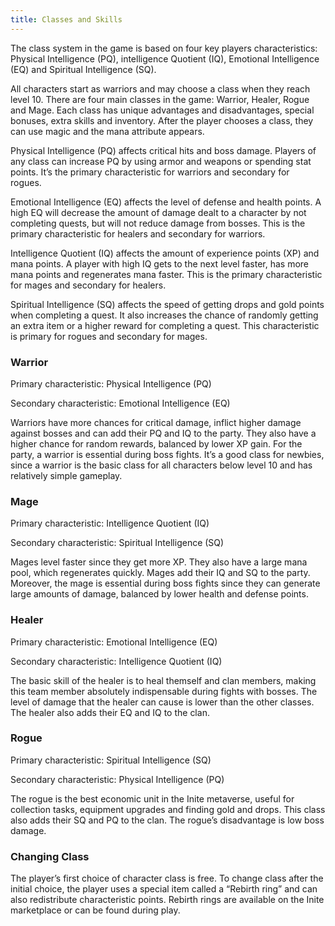 ```yaml
---
title: Classes and Skills
---
```

<!--StartFragment-->

The class system in the game is based on four key players characteristics: Physical Intelligence (PQ), intelligence Quotient (IQ), Emotional Intelligence (EQ) and Spiritual Intelligence (SQ). 



All characters start as warriors and may choose a class when they reach level 10. There are four main classes in the game: Warrior, Healer, Rogue and Mage. Each class has unique advantages and disadvantages, special bonuses, extra skills and inventory. After the player chooses a class, they can use magic and the mana attribute appears.



Physical Intelligence (PQ) affects critical hits and boss damage. Players of any class can increase PQ by using armor and weapons or spending stat points. It’s the primary characteristic for warriors and secondary for rogues.  



Emotional Intelligence (EQ) affects the level of defense and health points. A high EQ will decrease the amount of damage dealt to a character by not completing quests, but will not reduce damage from bosses. This is the primary characteristic for healers and secondary for warriors.



Intelligence Quotient (IQ) affects the amount of experience points (XP) and mana points. A player with high IQ gets to the next level faster, has more mana points and regenerates mana faster. This is the primary characteristic for mages and secondary for healers.



Spiritual Intelligence (SQ) affects the speed of getting drops and gold points when completing a quest. It also increases the chance of randomly getting an extra item or a higher reward for completing a quest. This characteristic is primary for rogues and secondary for mages.



### Warrior



Primary characteristic: Physical Intelligence (PQ)



Secondary characteristic: Emotional Intelligence (EQ)



Warriors have more chances for critical damage, inflict higher damage against bosses and can add their PQ and IQ to the party. They also have a higher chance for random rewards, balanced by lower XP gain. For the party, a warrior is essential during boss fights. It’s a good class for newbies, since a warrior is the basic class for all characters below level 10 and has relatively simple gameplay.



### Mage



Primary characteristic: Intelligence Quotient (IQ)



Secondary characteristic: Spiritual Intelligence (SQ)



Mages level faster since they get more XP. They also have a large mana pool, which regenerates quickly. Mages add their IQ and SQ to the party. Moreover, the mage is essential during boss fights since they can generate large amounts of damage, balanced by lower health and defense points.    

### Healer 



Primary characteristic: Emotional Intelligence (EQ)



Secondary characteristic: Intelligence Quotient (IQ)



The basic skill of the healer is to heal themself and clan members, making this team member absolutely indispensable during fights with bosses. The level of damage that the healer can cause is lower than the other classes. The healer also adds their EQ and IQ to the clan. 



### Rogue



Primary characteristic: Spiritual Intelligence (SQ)



Secondary characteristic: Physical Intelligence (PQ)



The rogue is the best economic unit in the Inite metaverse, useful for collection tasks, equipment upgrades and finding gold and drops. This class also adds their SQ and PQ to the clan. The rogue’s disadvantage is low boss damage. 



### Changing Class

The player’s first choice of character class is free. To change class after the initial choice, the player uses a special item called a “Rebirth ring” and can also redistribute characteristic points. Rebirth rings are available on the Inite marketplace or can be found during play.



<!--EndFragment-->